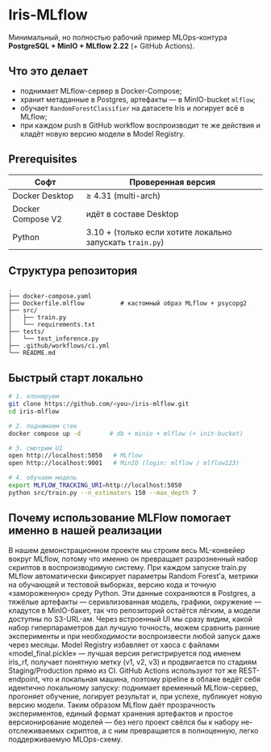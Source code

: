 # Iris-MLflow 

Минимальный, но полностью рабочий пример MLOps-контура  
**PostgreSQL + MinIO + MLflow 2.22** (+ GitHub Actions).


## Что это делает

* поднимает MLflow-сервер в Docker-Compose;  
* хранит метаданные в Postgres, артефакты — в MinIO-bucket `mlflow`;  
* обучает `RandomForestClassifier` на датасете Iris и логирует всё в MLflow;  
* при каждом push в GitHub workflow воспроизводит те же действия и кладёт новую версию модели в Model Registry.

## Prerequisites

| Софт | Проверенная версия |
|------|-------------------|
| Docker Desktop | ≥ 4.31 (multi-arch) |
| Docker Compose V2 | идёт в составе Desktop |
| Python | 3.10 + (только если хотите локально запускать `train.py`) |

## Структура репозитория

```
.
├── docker-compose.yaml
├── Dockerfile.mlflow          # кастомный образ MLflow + psycopg2
├── src/
│   ├── train.py
│   └── requirements.txt
├── tests/
│   └── test_inference.py
├── .github/workflows/ci.yml
└── README.md                 
```

## Быстрый старт локально

```bash
# 1. клонируем
git clone https://github.com/<you>/iris-mlflow.git
cd iris-mlflow

# 2. поднимаем стек
docker compose up -d        # db + minio + mlflow (+ init-bucket)

# 3. смотрим UI
open http://localhost:5050   # MLflow
open http://localhost:9001   # MinIO (login: mlflow / mlflow123)

# 4. обучаем модель
export MLFLOW_TRACKING_URI=http://localhost:5050
python src/train.py --n_estimators 150 --max_depth 7
```

## Почему использование MLFlow помогает именно в нашей реализации 

В нашем демонстрационном проекте мы строим весь ML-конвейер вокруг MLflow, потому что именно он превращает разрозненный набор скриптов в воспроизводимую систему. При каждом запуске train.py MLflow автоматически фиксирует параметры Random Forest’а, метрики на обучающей и тестовой выборках, версию кода и точную «замороженную» среду Python. Эти данные сохраняются в Postgres, а тяжёлые артефакты — сериализованная модель, графики, окружение — кладутся в MinIO-бакет, так что репозиторий остаётся лёгким, а модели доступны по S3-URL-ам. Через встроенный UI мы сразу видим, какой набор гиперпараметров дал лучшую точность, можем сравнить ранние эксперименты и при необходимости воспроизвести любой запуск даже через месяцы. Model Registry избавляет от хаоса с файлами «model_final.pickle» — лучшая версия регистрируется под именем iris_rf, получает понятную метку (v1, v2, v3) и продвигается по стадиям Staging/Production прямо из CI. GitHub Actions используют тот же REST-endpoint, что и локальная машина, поэтому pipeline в облаке ведёт себя идентично локальному запуску: поднимает временный MLflow-сервер, прогоняет обучение, логирует результат и, при успехе, публикует новую версию модели. Таким образом MLflow даёт прозрачность экспериментов, единый формат хранения артефактов и простое версионирование моделей — без него проект свёлся бы к набору не-отслеживаемых скриптов, а с ним превращается в полноценную, легко поддерживаемую MLOps-схему.